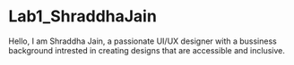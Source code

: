 # Lab1_ShraddhaJain
Hello,
I am Shraddha Jain, a passionate UI/UX designer with a bussiness background intrested in creating designs that are accessible and inclusive.
